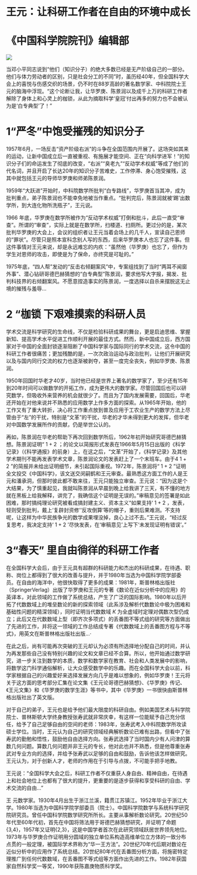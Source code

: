 # 王元：让科研工作者在自由的环境中成长

# 《中国科学院院刊》编辑部

![](images/b20aaa7b6c5db4963dc5649c415b0bde786fc4d6962a42a6de7c5526cc1145e7.jpg)

当邓小平同志说到“他们（知识分子）的绝大多数已经是无产阶级自己的一部分。他们与体力劳动者的区别，只是社会分工的不同”时，虽历经40年，但全国科学大会上的喜悦与伤感交织的场景，仍不时在88岁高龄的著名数学家、中科院院士王元的脑海中浮现。“这个论断让我，让华罗庚、陈景润以及成千上万的科研工作者解除了身体上和心灵上的枷锁，从此为摘取科学‘皇冠’付出再多的努力也不会被认为是‘白专典型’了！”

# 1“严冬”中饱受摧残的知识分子

1957年6月，一场反击“资产阶级右派”的斗争在全国范围内开展了。这场突如其来的运动，让新中国成立后一直被重视、有施展才能空间、正在“向科学进军！”的知识分子们的命运发生了彻底的改变，“右派”“臭老九”“反动学术权威”等成了他们的代名词，并且开启了长达20年的知识分子苦难史，工作停滞、身心饱受摧残，这其中就包括王元的导师华罗庚和师弟陈景润。

1959年“大跃进”开始时，中科院数学所批判“白专路线”，华罗庚首当其冲，成为批判重点，弟子陈景润也不能幸免地被当作重点。“批判完后，陈景润就被‘踢’出数学所，到大连化物所洗瓶子”，王元说。

1966 年底，华罗庚在数学所被作为“反动学术权威”打倒和批斗，此后一直受“审查”。所谓的“审查”，实际上就是在数学所，扫楼道、扫厕所。更过分的是，某次批判华罗庚的大会上，会议的组织者让王元当着会场上的几千人，宣读自己恩师的“罪状”。尽管只是照本宣科念别人写的东西，后来华罗庚本人也忘了这件事。但这件事情对王元来说，却是永远难忘的内疚：“虽然他（华罗庚）也忘了，但作为学生对恩师的攻击，即使是为了保命，亦终究是可耻的。”

1975年底，“四人帮”发动的“反击右倾翻案风”中，专案组找到了当时“两耳不闻窗外事”、潜心钻研哥德巴赫猜想的“白专典型”陈景润，要求他写大字报，揭发、批判科技界的右倾翻案风。不愿意捏造事实的陈景润，一度选择以自杀来摆脱这无止境的摧残与羞辱…

# 2 “枷锁 下艰难摸索的科研人员

学术交流是科学研究的生命线，不仅是检验科研成果的舞台，更是启迪思维、掌握新知、提高学术水平促进工作顺利开展的最佳方式。然而，新中国成立后，西方国家对于中国的全面封锁逐渐阻断了中国科学家与国际同行的学术交流，这令中国的科研工作者很痛苦；更加残酷的是，一次次政治运动与政治批判，让他们开展研究以及与国内同行交流的权力也逐渐被剥夺，甚至一度完全丧失，例如华罗庚、陈景润。

1950年回国时华老才40岁，当时他已经是世界上著名的数学家了，至少还有15年到20年时间可以做数学的开拓工作，成为更伟大的数学家。尽管回国后也可以研究数学，但吸收外来营养的机会就很少了。而且为了国内发展需要，回国后，华老还开始在对他来说并不熟悉的应用数学上作多方面的探索。从1965年开始，他的工作又有了重大转折，决心将工作重点放到普及应用于工农业生产的数学方法上尽管由于“左”的干扰，特别是“文革”的干扰，华老的才华未得到更大的发挥，但华老对中国数学发展所作的贡献，仍是举世公认的。

再如，陈景润在华老的帮助下再次回到数学所后，1962年初开始研究哥德巴赫猜想。陈景润证明“ $1 { + } 2$ ；的论文以简报形式发表在1966年5月15日出版的《科学记录》（《科学通报》的前身）上，在这之后，“文革”开始了，《科学记录》及其他学术期刊不能再发表学术文章，陈景润论文的发表赶上了一个末班车。由于4 $1 { + } 2$ ”的简报并未给出证明细节，未引起国际重视。1972年，陈景润将“ $1 { + } 2$ ”证明全文投交《中国科学》，该文送交闵嗣鹤和王元审查。最熟悉这方面工作的人是王元和潘承洞，但那时彼此都不敢来往，王元只能独立审查。王元说：“因为这是个大结果，为了慎重起见，我就叫陈景润从早晨到晚上给我讲了三天，有不懂的地方就在黑板上给我解释，讲完了，我确信这个证明是无误的。”审稿意见的签署是如此困难，那时搞纯理论研究被看成搞封建主义、资本主义“如果支持‘ $1 { + } 2$ ，发表，轻则受到批判，戴上‘复辟封资修’‘反攻倒算’等的帽子，重则后果难测。不支持呢，让这样为中华民族争光的数学成果埋没掉，良心上过不去。”王元说，“经过反复思考，我决定支持‘ $1 { + } 2$ ’尽快发表，在‘审稿意见’上写下‘未发现证明有错误’。”

# 3“春天” 里自由徜徉的科研工作者

在全国科学大会后，由于王元具有超群的科研能力和杰出的科研成果，在待遇、职称、岗位上都得到了很大的改善与提升，并于1980年当选为中国科学院学部委员。在自由的海洋中，他很快取得了更多的成果：1981年，斯普林格出版社（SpringerVerlag）出版了华罗庚和王元的专著《数论在近似分析中的应用》的英译本，对此领域的工作做了系统总结，产生了广泛的国际影响。1980年以后开拓了代数数域上的堆垒数论的新的探索领域（此系涉及解析代数数论中极为困难和基础性问题的精深领域），同时证明当代数数域 $K$ 为全虚域时定理对偶数次型仍成立；此后又在代数数域上型（即齐次多项式）的丢番图不等式组的研究等方面做出了先进的工作，并将这一领域的工作总结成专著《代数数域上的丢番图方程与不等式》，用英文在斯普林格出版社出版…·

在此之后，尚有可能再次突破的王元却认为必须有所选择地分配自己的时间，并认为再发那些自己没有特别兴趣的论文和文章已经不合算。所以，他开始通过数学研究，进一步关注到数学的本质，数学和数学家在教育、社会和人类发展中的影响，将数学这门科学通俗解析，让大众感受数学中的乐趣。而在全国科学大会以前，科学家根据自己的兴趣爱好来选择发展方向几乎是难以想象的，例如华罗庚！王元将关于这方面的思考部分汇集在论文集《王元论哥德巴赫猜想》、《华罗庚》传记、《王元文集》和《华罗庚的数学生涯》等书中，其中《华罗庚》一书很快由斯普林格出版社出了英文版。

对于自己的弟子，王元也是给予他们最大限度的科研自由。例如美国艺术与科学院院士、普林斯顿大学终身教授张寿武就非常庆幸，有这样一位能赋予自己充分信任，给予了自己足够自由的空间的老师：1983年，张寿武考入中科院数学所攻读硕士学位。当时，王元认为自己的研究领域经典解析数论已难有出路，但看中了张寿武的勤勉和悟性，鼓励他自由选择方向。张寿武选择了当时国内少有人问津的算数几何问题。算数几何问题并非王元的专长，他对此也并不熟悉，但是他尊重张寿武对专业方向的选择，并给予张寿武以足够的自由和鼓励，告诉他该怎样做研究。王元认为，对于创新人才，老师的作用在于引导与点拨，不可能手把手地教。

王元说：“全国科学大会之后，科研工作者不仅重获人身自由、精神自由，在待遇上和社会地位上也都有了很大的提升，更重要的是逐步获得和享受科研的自由、学术交流的自由…”

王 元数学家。1930年4月出生于浙江兰溪，籍贯江苏镇江。1952年毕业于浙江大学。1980年当选为中国科学院学部委员（院士）。中国科学院数学与系统科学研究院研究员。曾任中国科学院数学研究所所长。主要从事解析数论研究。20世纪50年代至60年代初，首先在中国将筛法用于哥德巴赫猜想研究，并证明了命题{3,4}，1957年又证明{2,3}，这是中国学者首次在此研究领域跃居世界领先地位。1973年与华罗庚合作证明用分圆域的独立单位系构造高维单位立方体的一致分布点贯的一般定理，被国际学术界称为“华一王方法”。20世纪70年代后期对数论在近似分析中的应用作了系统总结。20世纪80年代在丢番图分析方面，将施密特定理推广到任何代数数域，在丢番图不等式组等方面作出先进的工作。1982年获国家自然科学奖一等奖，1990年获陈嘉庚物质科学奖。